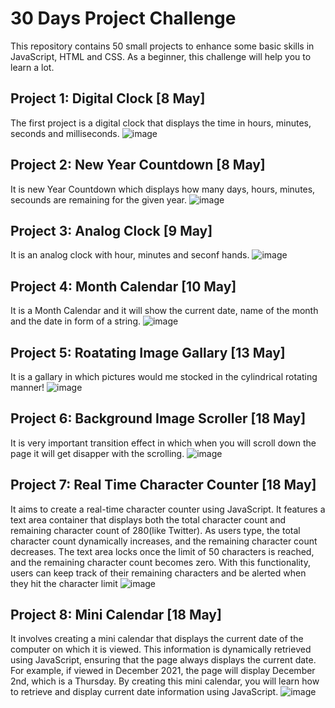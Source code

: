 # 30 Days Project Challenge

This repository contains 50 small projects to enhance some basic skills in JavaScript, HTML and CSS. As a beginner, this challenge will help you to learn a lot.

## Project 1: Digital Clock [8 May]

The first project is a digital clock that displays the time in hours, minutes, seconds and milliseconds.
![image](https://github.com/utsxvrai/30DayProjectsChallenge/assets/116128086/3ef0e798-4ea7-47b7-aa6a-c88db21431e1)

## Project 2: New Year Countdown [8 May]

It is new Year Countdown which displays how many days, hours, minutes, secounds are remaining for the given year.
![image](https://github.com/utsxvrai/30DayProjectsChallenge/assets/116128086/a45b35c4-fd83-41ff-b46c-100886b7a968)


## Project 3: Analog Clock [9 May]

It is an analog clock with hour, minutes and seconf hands.
![image](https://github.com/utsxvrai/30DayProjectsChallenge/assets/116128086/aa7e945d-189f-47e5-afcb-8e133f570f3a)


## Project 4: Month Calendar [10 May]

It is a Month Calendar  and it will show the current date, name of the month and the date in form of a string.
![image](https://github.com/utsxvrai/30DayProjectsChallenge/assets/116128086/fbc87102-fe4d-42a6-8fed-cc62b59d3c9b)


## Project 5: Roatating Image Gallary  [13 May]

It is a gallary in which pictures would me stocked in the cylindrical rotating manner!
![image](https://github.com/utsxvrai/30DayProjectsChallenge/assets/116128086/e184a473-72e3-4f01-8be6-5c4ec1b2f573)


## Project 6: Background Image Scroller [18 May]

It is very important transition effect in which when you will scroll down the page it will get disapper with the scrolling.
![image](https://github.com/utsxvrai/30DayProjectsChallenge/assets/116128086/c22f10b0-1bfa-4622-bf46-f4c61df522d7)

## Project 7: Real Time Character Counter [18 May]

It aims to create a real-time character counter using JavaScript. It features a text area container that displays both the total character count and remaining character count of 280(like Twitter). As users type, the total character count dynamically increases, and the remaining character count decreases. The text area locks once the limit of 50 characters is reached, and the remaining character count becomes zero. With this functionality, users can keep track of their remaining characters and be alerted when they hit the character limit
![image](https://github.com/utsxvrai/30DayProjectsChallenge/assets/116128086/615f6cd9-6242-4df4-9314-bef9dddc363e)

## Project 8: Mini Calendar [18 May]

It involves creating a mini calendar that displays the current date of the computer on which it is viewed. This information is dynamically retrieved using JavaScript, ensuring that the page always displays the current date. For example, if viewed in December 2021, the page will display December 2nd, which is a Thursday. By creating this mini calendar, you will learn how to retrieve and display current date information using JavaScript.
![image](https://github.com/utsxvrai/30DayProjectsChallenge/assets/116128086/98b037fc-80c1-427c-899a-4a7516b4e7d3)






